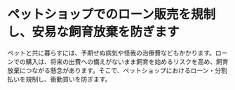 # ペットショップでのローン販売を規制し、安易な飼育放棄を防ぎます

ペットと共に暮らすには、予期せぬ病気や怪我の治療費などもかかります。ローンでの購入は、将来の出費への備えがないまま飼育を始めるリスクを高め、飼育放棄につながる懸念があります。そこで、ペットショップにおけるローン・分割払いを規制し、衝動買いを防ぎます。